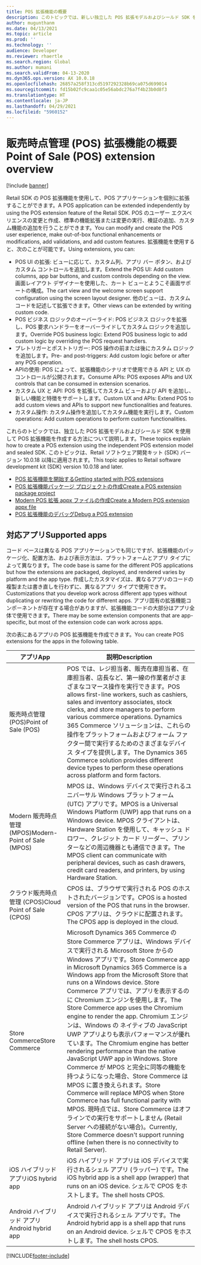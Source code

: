 ```yaml
---
title: POS 拡張機能の概要
description: このトピックでは、新しい独立した POS 拡張モデルおよびシールド SDK を使用して POS 拡張機能を作成する方法について説明します。
author: mugunthanm
ms.date: 04/13/2021
ms.topic: article
ms.prod: ''
ms.technology: ''
audience: Developer
ms.reviewer: rhaertle
ms.search.region: Global
ms.author: mumani
ms.search.validFrom: 04-13-2020
ms.dyn365.ops.version: AX 10.0.18
ms.openlocfilehash: 26857a258f313cd5197292328b69ca075d699014
ms.sourcegitcommit: fd15b02fc9caa1c05e56abdc276a7f4b23b0d8f3
ms.translationtype: HT
ms.contentlocale: ja-JP
ms.lasthandoff: 04/29/2021
ms.locfileid: "5960152"
---
```

# <a name="point-of-sale-pos-extension-overview"></a><span data-ttu-id="3227f-103">販売時点管理 (POS) 拡張機能の概要</span><span class="sxs-lookup"><span data-stu-id="3227f-103">Point of Sale (POS) extension overview</span></span>

[!include [banner](../../../includes/banner.md)]

<span data-ttu-id="3227f-104">Retail SDK の POS 拡張機能を使用して、POS アプリケーションを個別に拡張することができます。</span><span class="sxs-lookup"><span data-stu-id="3227f-104">A POS application can be extended independently by using the POS extension feature of the Retail SDK.</span></span> <span data-ttu-id="3227f-105">POS のユーザー エクスペリエンスの変更と作成、標準の機能拡張または変更の実行、検証の追加、カスタム機能の追加を行うことができます。</span><span class="sxs-lookup"><span data-stu-id="3227f-105">You can modify and create the POS user experience, make out-of-box functional enhancements or modifications, add validations, and add custom features.</span></span> <span data-ttu-id="3227f-106">拡張機能を使用すると、次のことが可能です。</span><span class="sxs-lookup"><span data-stu-id="3227f-106">Using extensions, you can:</span></span>

+ <span data-ttu-id="3227f-107">POS UI の拡張: ビューに応じて、カスタム列、アプリ バー ボタン、およびカスタム コントロールを追加します。</span><span class="sxs-lookup"><span data-stu-id="3227f-107">Extend the POS UI: Add custom columns, app bar buttons, and custom controls depending on the view.</span></span> <span data-ttu-id="3227f-108">画面レイアウト デザイナーを使用した、カート ビューとようこそ画面サポートの構成。</span><span class="sxs-lookup"><span data-stu-id="3227f-108">The cart view and the welcome screen support configuration using the screen layout designer.</span></span> <span data-ttu-id="3227f-109">他のビューは、カスタム コードを記述して拡張できます。</span><span class="sxs-lookup"><span data-stu-id="3227f-109">Other views can be extended by writing custom code.</span></span>
+ <span data-ttu-id="3227f-110">POS ビジネス ロジックのオーバーライド: POS ビジネス ロジックを拡張し、POS 要求ハンドラーをオーバーライドしてカスタム ロジックを追加します。</span><span class="sxs-lookup"><span data-stu-id="3227f-110">Override POS business logic: Extend POS business logic to add custom logic by overriding the POS request handlers.</span></span>
+ <span data-ttu-id="3227f-111">プレトリガーとポストトリガー: POS 操作の前または後にカスタム ロジックを追加します。</span><span class="sxs-lookup"><span data-stu-id="3227f-111">Pre- and post-triggers: Add custom logic before or after any POS operation.</span></span>
+ <span data-ttu-id="3227f-112">APIの使用: POS によって、拡張機能のシナリオで使用できる API と UX のコントロールが公開されます。</span><span class="sxs-lookup"><span data-stu-id="3227f-112">Consume APIs: POS exposes APIs and UX controls that can be consumed in extension scenarios.</span></span>
+ <span data-ttu-id="3227f-113">カスタム UX と API: POS を拡張してカスタム ビューおよび API を追加し、新しい機能と特徴をサポートします。</span><span class="sxs-lookup"><span data-stu-id="3227f-113">Custom UX and APIs: Extend POS to add custom views and APIs to support new functionalities and features.</span></span>
+ <span data-ttu-id="3227f-114">カスタム操作: カスタム操作を追加してカスタム機能を実行します。</span><span class="sxs-lookup"><span data-stu-id="3227f-114">Custom operations: Add custom operations to perform custom functionalities.</span></span>

<span data-ttu-id="3227f-115">これらのトピックでは、独立した POS 拡張モデルおよびシールド SDK を使用して POS 拡張機能を作成する方法について説明します。</span><span class="sxs-lookup"><span data-stu-id="3227f-115">These topics explain how to create a POS extension using the independent POS extension model and sealed SDK.</span></span> <span data-ttu-id="3227f-116">このトピックは、Retail ソフトウェア開発キット (SDK) バージョン 10.0.18 以降に適用されます。</span><span class="sxs-lookup"><span data-stu-id="3227f-116">This topic applies to Retail software development kit (SDK) version 10.0.18 and later.</span></span>

+ [<span data-ttu-id="3227f-117">POS 拡張機能を開始する</span><span class="sxs-lookup"><span data-stu-id="3227f-117">Getting started with POS extensions</span></span>](pos-extension-getting-started.md)
+ [<span data-ttu-id="3227f-118">POS 拡張機能パッケージ プロジェクトの作成</span><span class="sxs-lookup"><span data-stu-id="3227f-118">Create a POS extension package project</span></span>](create-pos-extension-package.md)
+ [<span data-ttu-id="3227f-119">Modern POS 拡張 appx ファイルの作成</span><span class="sxs-lookup"><span data-stu-id="3227f-119">Create a Modern POS extension appx file</span></span>](create-pos-extension-appx.md)
+ [<span data-ttu-id="3227f-120">POS 拡張機能のデバッグ</span><span class="sxs-lookup"><span data-stu-id="3227f-120">Debug a POS extension</span></span>](debug-pos-extension.md)

## <a name="supported-apps"></a><span data-ttu-id="3227f-121">対応アプリ</span><span class="sxs-lookup"><span data-stu-id="3227f-121">Supported apps</span></span>

<span data-ttu-id="3227f-122">コード ベースは異なる POS アプリケーションでも同じですが、拡張機能のパッケージ化、配置方法、および表示方法は、プラットフォームとアプリ タイプによって異なります。</span><span class="sxs-lookup"><span data-stu-id="3227f-122">The code base is same for the different POS applications but how the extensions are packaged, deployed, and rendered varies by platform and the app type.</span></span> <span data-ttu-id="3227f-123">作成したカスタマイズは、異なるアプリのコードの複製または書き直しを行わずに、異なるアプリ タイプで使用できす。</span><span class="sxs-lookup"><span data-stu-id="3227f-123">Customizations that you develop work across different app types without duplicating or rewriting the code for different apps.</span></span> <span data-ttu-id="3227f-124">アプリ固有の拡張機能コンポーネントが存在する場合がありますが、拡張機能コードの大部分はアプリ全体で使用できます。</span><span class="sxs-lookup"><span data-stu-id="3227f-124">There may be some extension components that are app-specific, but most of the extension code can work across apps.</span></span>

<span data-ttu-id="3227f-125">次の表にあるアプリの POS 拡張機能を作成できます。</span><span class="sxs-lookup"><span data-stu-id="3227f-125">You can create POS extensions for the apps in the following table.</span></span>

<span data-ttu-id="3227f-126"> アプリ</span><span class="sxs-lookup"><span data-stu-id="3227f-126">App</span></span> | <span data-ttu-id="3227f-127">説明</span><span class="sxs-lookup"><span data-stu-id="3227f-127">Description</span></span>
---|---
<span data-ttu-id="3227f-128">販売時点管理 (POS)</span><span class="sxs-lookup"><span data-stu-id="3227f-128">Point of Sale (POS)</span></span> | <span data-ttu-id="3227f-129">POS では、レジ担当者、販売在庫担当者、在庫担当者、店長など、第一線の作業者がさまざまなコマース操作を実行できます。</span><span class="sxs-lookup"><span data-stu-id="3227f-129">POS allows first-line workers, such as cashiers, sales and inventory associates, stock clerks, and store managers to perform various commerce operations.</span></span> <span data-ttu-id="3227f-130">Dynamics 365 Commerce ソリューションは、これらの操作をプラットフォームおよびフォーム ファクター間で実行するためのさまざまなデバイス タイプを提供します。</span><span class="sxs-lookup"><span data-stu-id="3227f-130">The Dynamics 365 Commerce solution provides different device types to perform these operations across platform and form factors.</span></span>
<span data-ttu-id="3227f-131">Modern 販売時点管理 (MPOS)</span><span class="sxs-lookup"><span data-stu-id="3227f-131">Modern-Point of Sale (MPOS)</span></span> | <span data-ttu-id="3227f-132">MPOS は、Windows デバイスで実行されるユニバーサル Windows プラットフォーム (UTC) アプリです。</span><span class="sxs-lookup"><span data-stu-id="3227f-132">MPOS is a Universal Windows Platform (UWP) app that runs on a Windows device.</span></span> <span data-ttu-id="3227f-133">MPOS クライアントは、Hardware Station を使用して、キャッシュ ドロワー、クレジット カード リーダー、プリンターなどの周辺機器とも通信できます。</span><span class="sxs-lookup"><span data-stu-id="3227f-133">The MPOS client can communicate with peripheral devices, such as cash drawers, credit card readers, and printers, by using Hardware Station.</span></span>
<span data-ttu-id="3227f-134">クラウド販売時点管理 (CPOS)</span><span class="sxs-lookup"><span data-stu-id="3227f-134">Cloud Point of Sale (CPOS)</span></span> | <span data-ttu-id="3227f-135">CPOS は、ブラウザで実行される POS のホストされたバージョンです。</span><span class="sxs-lookup"><span data-stu-id="3227f-135">CPOS is a hosted version of the POS that runs in the browser.</span></span> <span data-ttu-id="3227f-136">CPOS アプリは、クラウドに配置されます。</span><span class="sxs-lookup"><span data-stu-id="3227f-136">The CPOS app is deployed in the cloud.</span></span>
<span data-ttu-id="3227f-137">Store Commerce</span><span class="sxs-lookup"><span data-stu-id="3227f-137">Store Commerce</span></span> | <span data-ttu-id="3227f-138">Microsoft Dynamics 365 Commerce の Store Commerce アプリは、Windows デバイスで実行される Microsoft Store からの Windows アプリです。</span><span class="sxs-lookup"><span data-stu-id="3227f-138">Store Commerce app in Microsoft Dynamics 365 Commerce is a Windows app from the Microsoft Store that runs on a Windows device.</span></span> <span data-ttu-id="3227f-139">Store Commerce アプリでは、アプリを表示するのに Chromium エンジンを使用します。</span><span class="sxs-lookup"><span data-stu-id="3227f-139">The Store Commerce app uses the Chromium engine to render the app.</span></span> <span data-ttu-id="3227f-140">Chromium エンジンは、Windows の ネイティブの JavaScript UWP アプリよりも表示パフォーマンスが優れています。</span><span class="sxs-lookup"><span data-stu-id="3227f-140">The Chromium engine has better rendering performance than the native JavaScript UWP app in Windows.</span></span> <span data-ttu-id="3227f-141">Store Commerce が MPOS と完全に同等の機能を持つようになった場合、Store Commerce は MPOS に置き換えられます。</span><span class="sxs-lookup"><span data-stu-id="3227f-141">Store Commerce will replace MPOS when Store Commerce has full functional parity with MPOS.</span></span> <span data-ttu-id="3227f-142">現時点では、Store Commerce はオフラインでの実行をサポートしません (Retail Server への接続がない場合)。</span><span class="sxs-lookup"><span data-stu-id="3227f-142">Currently, Store Commerce doesn't support running offline (when there is no connectivity to Retail Server).</span></span>
<span data-ttu-id="3227f-143">iOS ハイブリッド アプリ</span><span class="sxs-lookup"><span data-stu-id="3227f-143">iOS hybrid app</span></span> | <span data-ttu-id="3227f-144">iOS ハイブリッド アプリは iOS デバイスで実行されるシェル アプリ (ラッパー) です。</span><span class="sxs-lookup"><span data-stu-id="3227f-144">The iOS hybrid app is a shell app (wrapper) that runs on an iOS device.</span></span> <span data-ttu-id="3227f-145">シェルで CPOS をホストします。</span><span class="sxs-lookup"><span data-stu-id="3227f-145">The shell hosts CPOS.</span></span>
<span data-ttu-id="3227f-146">Android ハイブリッド アプリ</span><span class="sxs-lookup"><span data-stu-id="3227f-146">Android hybrid app</span></span> | <span data-ttu-id="3227f-147">Android ハイブリッド アプリは Android デバイスで実行されるシェル アプリです。</span><span class="sxs-lookup"><span data-stu-id="3227f-147">The Android hybrid app is a shell app that runs on an Android device.</span></span> <span data-ttu-id="3227f-148">シェルで CPOS をホストします。</span><span class="sxs-lookup"><span data-stu-id="3227f-148">The shell hosts CPOS.</span></span>

[!INCLUDE[footer-include](../../../includes/footer-banner.md)]
